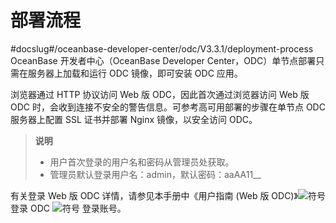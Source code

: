 部署流程 
=========================
#docslug#/oceanbase-developer-center/odc/V3.3.1/deployment-process
OceanBase 开发者中心（OceanBase Developer Center，ODC）单节点部署只需在服务器上加载和运行 ODC 镜像，即可安装 ODC 应用。

浏览器通过 HTTP 协议访问 Web 版 ODC，因此首次通过浏览器访问 Web 版 ODC 时，会收到连接不安全的警告信息。可参考高可用部署的步骤在单节点 ODC 服务器上配置 SSL 证书并部署 Nginx 镜像，以安全访问 ODC。
> **说明** <br>
> * 用户首次登录的用户名和密码从管理员处获取。
> * 管理员默认登录用户名：admin，默认密码：aaAA11__

  有关登录 Web 版 ODC 详情，请参见本手册中《用户指南 (Web 版 ODC)》![符号](https://help-static-aliyun-doc.aliyuncs.com/assets/img/zh-CN/2453935361/p345262.jpg) 登录 ODC ![符号](https://help-static-aliyun-doc.aliyuncs.com/assets/img/zh-CN/2453935361/p345263.jpg) 登录账号。
  



